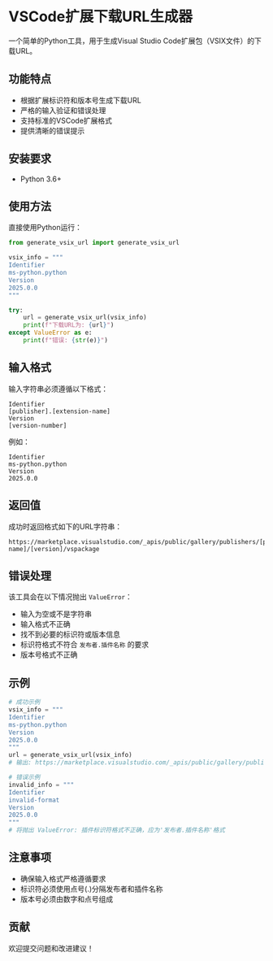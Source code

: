 # VSCode扩展下载URL生成器

一个简单的Python工具，用于生成Visual Studio Code扩展包（VSIX文件）的下载URL。

## 功能特点

- 根据扩展标识符和版本号生成下载URL
- 严格的输入验证和错误处理
- 支持标准的VSCode扩展格式
- 提供清晰的错误提示

## 安装要求

- Python 3.6+

## 使用方法
直接使用Python运行：
```python
from generate_vsix_url import generate_vsix_url

vsix_info = """
Identifier
ms-python.python
Version
2025.0.0
"""

try:
    url = generate_vsix_url(vsix_info)
    print(f"下载URL为: {url}")
except ValueError as e:
    print(f"错误: {str(e)}")
```

## 输入格式

输入字符串必须遵循以下格式：
```
Identifier
[publisher].[extension-name]
Version
[version-number]
```

例如：
```
Identifier
ms-python.python
Version
2025.0.0
```

## 返回值

成功时返回格式如下的URL字符串：
```
https://marketplace.visualstudio.com/_apis/public/gallery/publishers/[publisher]/vsextensions/[extension-name]/[version]/vspackage
```

## 错误处理

该工具会在以下情况抛出 `ValueError`：
- 输入为空或不是字符串
- 输入格式不正确
- 找不到必要的标识符或版本信息
- 标识符格式不符合 `发布者.插件名称` 的要求
- 版本号格式不正确

## 示例

```python
# 成功示例
vsix_info = """
Identifier
ms-python.python
Version
2025.0.0
"""
url = generate_vsix_url(vsix_info)
# 输出: https://marketplace.visualstudio.com/_apis/public/gallery/publishers/ms-python/vsextensions/python/2025.0.0/vspackage

# 错误示例
invalid_info = """
Identifier
invalid-format
Version
2025.0.0
"""
# 将抛出 ValueError: 插件标识符格式不正确，应为'发布者.插件名称'格式
```

## 注意事项

- 确保输入格式严格遵循要求
- 标识符必须使用点号(.)分隔发布者和插件名称
- 版本号必须由数字和点号组成

## 贡献

欢迎提交问题和改进建议！
